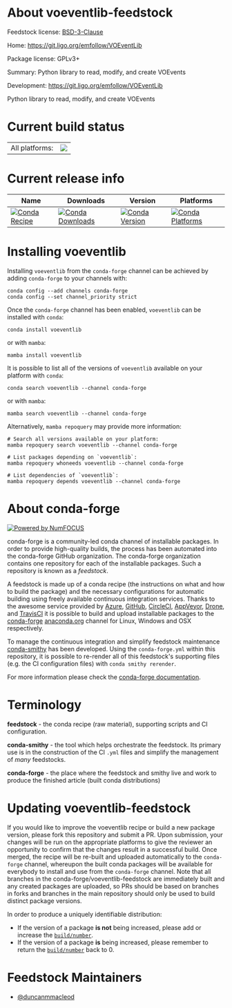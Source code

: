 About voeventlib-feedstock
==========================

Feedstock license: [BSD-3-Clause](https://github.com/conda-forge/voeventlib-feedstock/blob/main/LICENSE.txt)

Home: https://git.ligo.org/emfollow/VOEventLib

Package license: GPLv3+

Summary: Python library to read, modify, and create VOEvents

Development: https://git.ligo.org/emfollow/VOEventLib

Python library to read, modify, and create VOEvents

Current build status
====================


<table><tr><td>All platforms:</td>
    <td>
      <a href="https://dev.azure.com/conda-forge/feedstock-builds/_build/latest?definitionId=2629&branchName=main">
        <img src="https://dev.azure.com/conda-forge/feedstock-builds/_apis/build/status/voeventlib-feedstock?branchName=main">
      </a>
    </td>
  </tr>
</table>

Current release info
====================

| Name | Downloads | Version | Platforms |
| --- | --- | --- | --- |
| [![Conda Recipe](https://img.shields.io/badge/recipe-voeventlib-green.svg)](https://anaconda.org/conda-forge/voeventlib) | [![Conda Downloads](https://img.shields.io/conda/dn/conda-forge/voeventlib.svg)](https://anaconda.org/conda-forge/voeventlib) | [![Conda Version](https://img.shields.io/conda/vn/conda-forge/voeventlib.svg)](https://anaconda.org/conda-forge/voeventlib) | [![Conda Platforms](https://img.shields.io/conda/pn/conda-forge/voeventlib.svg)](https://anaconda.org/conda-forge/voeventlib) |

Installing voeventlib
=====================

Installing `voeventlib` from the `conda-forge` channel can be achieved by adding `conda-forge` to your channels with:

```
conda config --add channels conda-forge
conda config --set channel_priority strict
```

Once the `conda-forge` channel has been enabled, `voeventlib` can be installed with `conda`:

```
conda install voeventlib
```

or with `mamba`:

```
mamba install voeventlib
```

It is possible to list all of the versions of `voeventlib` available on your platform with `conda`:

```
conda search voeventlib --channel conda-forge
```

or with `mamba`:

```
mamba search voeventlib --channel conda-forge
```

Alternatively, `mamba repoquery` may provide more information:

```
# Search all versions available on your platform:
mamba repoquery search voeventlib --channel conda-forge

# List packages depending on `voeventlib`:
mamba repoquery whoneeds voeventlib --channel conda-forge

# List dependencies of `voeventlib`:
mamba repoquery depends voeventlib --channel conda-forge
```


About conda-forge
=================

[![Powered by
NumFOCUS](https://img.shields.io/badge/powered%20by-NumFOCUS-orange.svg?style=flat&colorA=E1523D&colorB=007D8A)](https://numfocus.org)

conda-forge is a community-led conda channel of installable packages.
In order to provide high-quality builds, the process has been automated into the
conda-forge GitHub organization. The conda-forge organization contains one repository
for each of the installable packages. Such a repository is known as a *feedstock*.

A feedstock is made up of a conda recipe (the instructions on what and how to build
the package) and the necessary configurations for automatic building using freely
available continuous integration services. Thanks to the awesome service provided by
[Azure](https://azure.microsoft.com/en-us/services/devops/), [GitHub](https://github.com/),
[CircleCI](https://circleci.com/), [AppVeyor](https://www.appveyor.com/),
[Drone](https://cloud.drone.io/welcome), and [TravisCI](https://travis-ci.com/)
it is possible to build and upload installable packages to the
[conda-forge](https://anaconda.org/conda-forge) [anaconda.org](https://anaconda.org/)
channel for Linux, Windows and OSX respectively.

To manage the continuous integration and simplify feedstock maintenance
[conda-smithy](https://github.com/conda-forge/conda-smithy) has been developed.
Using the ``conda-forge.yml`` within this repository, it is possible to re-render all of
this feedstock's supporting files (e.g. the CI configuration files) with ``conda smithy rerender``.

For more information please check the [conda-forge documentation](https://conda-forge.org/docs/).

Terminology
===========

**feedstock** - the conda recipe (raw material), supporting scripts and CI configuration.

**conda-smithy** - the tool which helps orchestrate the feedstock.
                   Its primary use is in the construction of the CI ``.yml`` files
                   and simplify the management of *many* feedstocks.

**conda-forge** - the place where the feedstock and smithy live and work to
                  produce the finished article (built conda distributions)


Updating voeventlib-feedstock
=============================

If you would like to improve the voeventlib recipe or build a new
package version, please fork this repository and submit a PR. Upon submission,
your changes will be run on the appropriate platforms to give the reviewer an
opportunity to confirm that the changes result in a successful build. Once
merged, the recipe will be re-built and uploaded automatically to the
`conda-forge` channel, whereupon the built conda packages will be available for
everybody to install and use from the `conda-forge` channel.
Note that all branches in the conda-forge/voeventlib-feedstock are
immediately built and any created packages are uploaded, so PRs should be based
on branches in forks and branches in the main repository should only be used to
build distinct package versions.

In order to produce a uniquely identifiable distribution:
 * If the version of a package **is not** being increased, please add or increase
   the [``build/number``](https://docs.conda.io/projects/conda-build/en/latest/resources/define-metadata.html#build-number-and-string).
 * If the version of a package **is** being increased, please remember to return
   the [``build/number``](https://docs.conda.io/projects/conda-build/en/latest/resources/define-metadata.html#build-number-and-string)
   back to 0.

Feedstock Maintainers
=====================

* [@duncanmmacleod](https://github.com/duncanmmacleod/)

